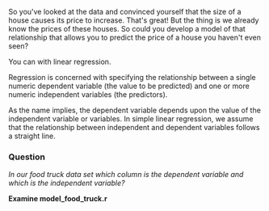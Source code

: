 So you've looked at the data and convinced yourself that the size of a house causes its price to increase. That's great! But the thing is we already know the prices of these houses. So could you develop a model of that relationship that allows you to predict the price of a house you haven't even seen?

You can with linear regression.

Regression is concerned with specifying the relationship between a single numeric dependent variable (the value to be predicted) and one or more numeric independent variables (the predictors).

As the name implies, the dependent variable depends upon the value of the independent variable or variables. In simple linear regression, we assume that the relationship between independent and dependent variables follows a straight line.

### Question
*In our food truck data set which column is the dependent variable and which is the independent variable?*

**Examine model_food_truck.r**
